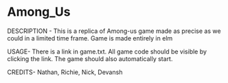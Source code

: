 # Among_Us

DESCRIPTION -
This is a replica of Among-us game made as precise as we could in a limited time frame.
Game is made entirely in elm

USAGE-
There is a link in game.txt. All game code should be visible by clicking the link.
The game should also automatically start.

CREDITS-
Nathan, Richie, Nick, Devansh
